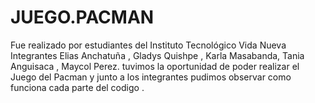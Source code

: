 # JUEGO.PACMAN
Fue realizado por estudiantes del Instituto Tecnológico Vida Nueva
Integrantes Elias Anchatuña , Gladys Quishpe , Karla Masabanda, Tania Anguisaca , Maycol Perez.
tuvimos la oportunidad de poder realizar el  Juego del Pacman y junto a los integrantes pudimos  observar  como funciona cada parte del codigo .
